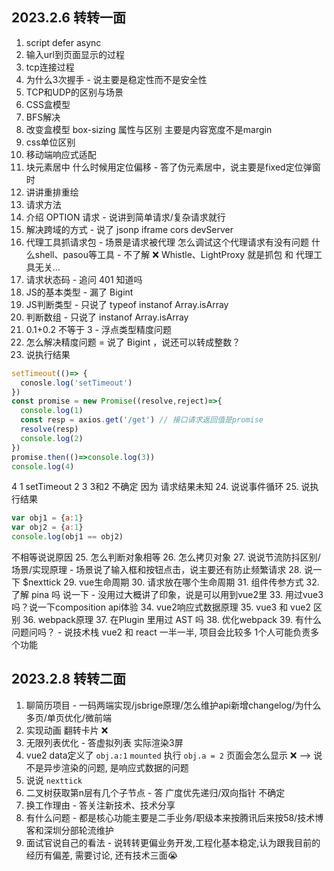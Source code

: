 ## 2023.2.6 转转一面

1. script defer async 
2. 输入url到页面显示的过程
3. tcp连接过程
4. 为什么3次握手 - 说主要是稳定性而不是安全性
5. TCP和UDP的区别与场景
6. CSS盒模型
7. BFS解决
8. 改变盒模型 box-sizing 属性与区别 主要是内容宽度不是margin
9. css单位区别
10. 移动端响应式适配
11. 块元素居中 什么时候用定位偏移 - 答了伪元素居中，说主要是fixed定位弹窗时
12. 讲讲重排重绘
13. 请求方法
14. 介绍 OPTION 请求 - 说讲到简单请求/复杂请求就行
15. 解决跨域的方式 - 说了 jsonp iframe cors devServer
16. 代理工具抓请求包 - 场景是请求被代理 怎么调试这个代理请求有没有问题 什么shell、pasou等工具 - 不了解 ❌
  Whistle、LightProxy 就是抓包 和 代理工具无关...
17. 请求状态码 - 追问 401 知道吗
18. JS的基本类型 - 漏了 Bigint
19. JS判断类型 - 只说了 typeof instanof Array.isArray
20. 判断数组 - 只说了 instanof Array.isArray
21. 0.1+0.2 不等于 3 - 浮点类型精度问题
22. 怎么解决精度问题 = 说了 Bigint ，说还可以转成整数？
23. 说执行结果
```js
setTimeout(()=> {
  conosle.log('setTimeout')
})
const promise = new Promise((resolve,reject)=>{
  console.log(1)
  const resp = axios.get('/get') // 接口请求返回值是promise
  resolve(resp)
  console.log(2)
})
promise.then(()=>console.log(3))
console.log(4)
```
4 1 setTimeout 2  3 
3和2 不确定 因为 请求结果未知
24. 说说事件循环
25. 说执行结果
```js
var obj1 = {a:1}
var obj2 = {a:1}
console.log(obj1 == obj2)
```
不相等说说原因
25. 怎么判断对象相等
26. 怎么拷贝对象
27. 说说节流防抖区别/场景/实现原理 - 场景说了输入框和按钮点击，说主要还有防止频繁请求
28. 说一下 $nexttick
29. vue生命周期
30. 请求放在哪个生命周期
31. 组件传参方式
32. 了解 pina 吗 说一下 - 没用过大概讲了印象，说是可以用到vue2里
33. 用过vue3吗？说一下composition api体验
34. vue2响应式数据原理
35. vue3 和 vue2 区别
36. webpack原理
37. 在Plugin 里用过 AST 吗
38. 优化webpack
39. 有什么问题问吗？ - 说技术栈 vue2 和 react 一半一半, 项目会比较多 1个人可能负责多个功能

## 2023.2.8 转转二面

1. 聊简历项目 - 一码两端实现/jsbrige原理/怎么维护api新增changelog/为什么多页/单页优化/微前端
2. 实现动画 翻转卡片 ❌
3. 无限列表优化 - 答虚拟列表 实际渲染3屏
4. vue2 data定义了 `obj.a:1` `mounted` 执行 `obj.a = 2` 页面会怎么显示 ❌ --> 说不是异步渲染的问题, 是响应式数据的问题
5. 说说 `nexttick`
6. 二叉树获取第n层有几个子节点 - 答 广度优先递归/双向指针 不确定
7. 换工作理由 - 答关注新技术、技术分享
8. 有什么问题 - 都是核心功能主要是二手业务/职级本来按腾讯后来按58/技术博客和深圳分部轮流维护
9. 面试官说自己的看法 - 说转转更偏业务开发,工程化基本稳定,认为跟我目前的经历有偏差, 需要讨论, 还有技术三面😭

